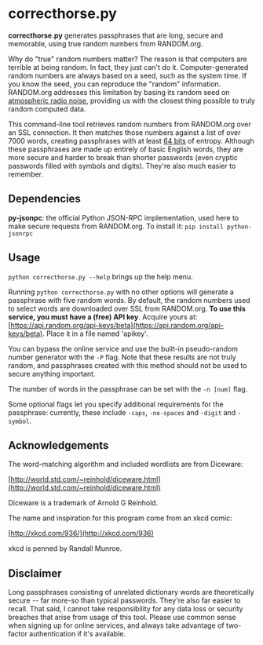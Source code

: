 correcthorse.py
====

**correcthorse.py** generates passphrases that are long, secure and memorable,
using true random numbers from RANDOM.org.

Why do "true" random numbers matter? The reason is that computers are terrible at being random. In fact, they just can't do it. Computer-generated random numbers are always based on a seed, such as the system time. If you know the seed, you can reproduce the "random" information. RANDOM.org addresses this limitation by basing its random seed on [atmospheric radio noise](http://www.random.org/faq/#Q1.4), providing us with the closest thing possible to truly random computed data.

This command-line tool retrieves random numbers from RANDOM.org over an SSL connection. It then matches those numbers against a list of over 7000 words, creating passphrases with at least [64 bits](http://world.std.com/%7Ereinhold/dicewarefaq.html#howlong) of entropy. Although these passphrases are made up entirely of basic English words, they are more secure and harder to break than shorter passwords (even cryptic passwords filled with symbols and digits). They're also much easier to remember.


Dependencies
------------

**py-jsonpc**: the official Python JSON-RPC implementation, used here to make secure requests from RANDOM.org. To install it: `pip install python-jsonrpc`


Usage
-----

`python correcthorse.py --help` brings up the help menu.

Running `python correcthorse.py` with no other options will generate a passphrase with five random words. By default, the random numbers used to select words are downloaded over SSL from RANDOM.org. __To use this service, you must have a (free) API key__. Acquire yours at: [https://api.random.org/api-keys/beta](https://api.random.org/api-keys/beta). Place it in a file named 'apikey'.

You can bypass the online service and use the built-in pseudo-random number generator with the `-P` flag. Note that these results are not truly random, and passphrases created with this method should not be used to secure anything important.

The number of words in the passphrase can be set with the `-n [num]` flag.

Some optional flags let you specify additional requirements for the passphrase: currently, these include `-caps`, `-no-spaces` and `-digit` and `-symbol`.

Acknowledgements
----------------

The word-matching algorithm and included wordlists are from Diceware:

[http://world.std.com/~reinhold/diceware.html](http://world.std.com/~reinhold/diceware.html)

Diceware is a trademark of Arnold G Reinhold.

The name and inspiration for this program come from an xkcd comic:

[http://xkcd.com/936/](http://xkcd.com/936)

xkcd is penned by Randall Munroe.


Disclaimer
----------

Long passphrases consisting of unrelated dictionary words are theoretically secure -- far more-so than typical passwords. They're also far easier to recall. That said, I cannot take responsibility for any data loss or security breaches that arise from usage of this tool. Please use common sense when signing up for online services, and always take advantage of two-factor authentication if it's available.